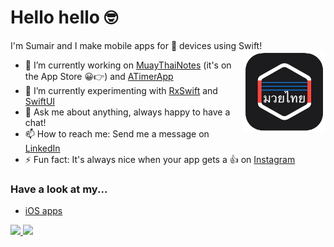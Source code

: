 # Hello hello 🤓

I'm Sumair and I make mobile apps for 🍎 devices using Swift!
<a href="https://apps.apple.com/gb/app/muaythainotes/id1524865596">
<img align="right" src="https://github.com/sumairzamir/MuayThaiNotesApp/blob/master/MuayThaiNotesLogo.png" height=130 />
</a>

- 🔭 I’m currently working on [MuayThaiNotes](https://github.com/sumairzamir/MuayThaiNotesApp) (it's on the App Store 😀👉) and [ATimerApp](https://github.com/sumairzamir/ATimerApp)
- 🌱 I’m currently experimenting with [RxSwift](https://github.com/ReactiveX/RxSwift) and [SwiftUI](https://github.com/sumairzamir/LandmarksApp)
- 💬 Ask me about anything, always happy to have a chat!
- 📫 How to reach me: Send me a message on [LinkedIn](https://www.linkedin.com/in/sumairzamir/)
- ⚡ Fun fact: It's always nice when your app gets a 👍 on [Instagram](https://www.instagram.com/p/CEgu9x4JVod/?igshid=w8wxbmgm359%E2%80%A6)

### Have a look at my...

- [iOS apps](https://apps.apple.com/gb/developer/sumair-zamir/id1524865598)

<a href="https://github.com/sumairzamir/MuayThaiNotesApp">
  <img src="https://github-readme-stats.vercel.app/api/pin/?username=sumairzamir&repo=MuayThaiNotesApp" height=130 />
</a>
<a href="https://github.com/sumairzamir/ATimerApp">
  <img src="https://github-readme-stats.vercel.app/api/pin/?username=sumairzamir&repo=ATimerApp" height=130 />
</a>

<!--
**sumairzamir/sumairzamir** is a ✨ _special_ ✨ repository because its `README.md` (this file) appears on your GitHub profile.

Here are some ideas to get you started:

- 🔭 I’m currently working on ...
- 🌱 I’m currently learning ...
- 👯 I’m looking to collaborate on ...
- 🤔 I’m looking for help with ...
- 💬 Ask me about ...
- 📫 How to reach me: ...
- 😄 Pronouns: ...
- ⚡ Fun fact: ...
-->
